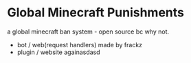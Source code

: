 # Global Minecraft Punishments
a global minecraft ban system - open source bc why not.
- bot / web(request handlers) made by frackz
- plugin / website againasdasd
